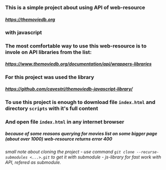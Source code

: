 ### This is a simple project about using API of web-resource
##### https://themoviedb.org
### with javascript
### The most comfortable way to use this web-resource is to invole on API libraries from the list:
##### https://www.themoviedb.org/documentation/api/wrappers-libraries
### For this project was used the library
##### https://github.com/cavestri/themoviedb-javascript-library/

### To use this project is enough to download file `index.html` and directory `scripts` with it's full content
### And open file `index.html` in any internet browser

##### because of some reasons querying for movies list on some bigger page (about over 1000) web-resource returns error 400
###### small note about cloning the project - use command `git clone --recurse-submodules <...>.git` to get it with submodule - js-library for fast work with API, refered as submodule.
